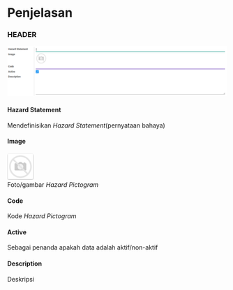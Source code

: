 # Penjelasan

### <a name="bagian-header">HEADER</a>

![](../../img/hazard-pictogram/form.png)

#### <a name="field-name">Hazard Statement</a>

Mendefinisikan *Hazard Statement*(pernyataan bahaya)

#### <a name="field-image">Image</a>

![](../../img/product-brand/image.png)<br/>
Foto/gambar *Hazard Pictogram*

#### <a name="field-code">Code</a>

Kode *Hazard Pictogram*

#### <a name="field-active">Active</a>

Sebagai penanda apakah data adalah aktif/non-aktif

#### <a name="field-description">Description</a>

Deskripsi
